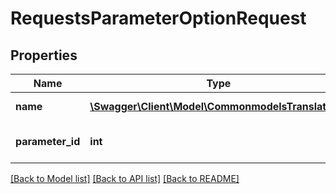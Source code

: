 # RequestsParameterOptionRequest

## Properties
Name | Type | Description | Notes
------------ | ------------- | ------------- | -------------
**name** | [**\Swagger\Client\Model\CommonmodelsTranslatable**](CommonmodelsTranslatable.md) | Names translations | [optional] 
**parameter_id** | **int** | for parameter options | [optional] 

[[Back to Model list]](../README.md#documentation-for-models) [[Back to API list]](../README.md#documentation-for-api-endpoints) [[Back to README]](../README.md)



